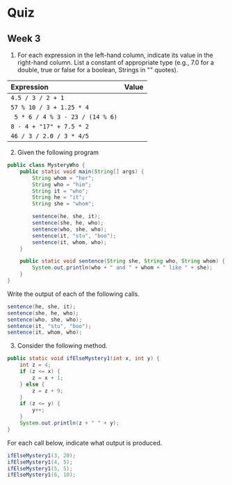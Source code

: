 # Quiz
## Week 3

1. For each expression in the left-hand column, indicate its value in the right-hand column. List a constant of appropriate type (e.g., 7.0 for a double, true or false for a boolean, Strings in "" quotes).

  | __Expression__ | __Value__ |
  | :--- | :--- |
  | `4.5 / 3 / 2 + 1` | |
  | `57 % 10 / 3 + 1.25 * 4` | |	
  | ` 5 * 6 / 4 % 3 - 23 / (14 % 6)` | |	
  | `8 - 4 + "17" + 7.5 * 2` | |
  | `46 / 3 / 2.0 / 3 * 4/5` | |
  
2. Given the following program

  ```java
  public class MysteryWho {
      public static void main(String[] args) {
          String whom = "her";
          String who = "him";
          String it = "who";
          String he = "it";
          String she = "whom";

          sentence(he, she, it);
          sentence(she, he, who);
          sentence(who, she, who);
          sentence(it, "stu", "boo");
          sentence(it, whom, who);
      }

      public static void sentence(String she, String who, String whom) {
          System.out.println(who + " and " + whom + " like " + she);
      }
  }
  ```

  Write the output of each of the following calls.
  
  ```java
  sentence(he, she, it);	
  sentence(she, he, who);	
  sentence(who, she, who);	
  sentence(it, "stu", "boo");	
  sentence(it, whom, who);
  ```
3. Consider the following method.

  ```java
  public static void ifElseMystery1(int x, int y) {
      int z = 4;
      if (z <= x) { 
          z = x + 1; 
      } else { 
          z = z + 9; 
      } 
      if (z <= y) { 
          y++; 
      } 
      System.out.println(z + " " + y); 
  }
  ```

  For each call below, indicate what output is produced.

  ```java
  ifElseMystery1(3, 20);	
  ifElseMystery1(4, 5);	
  ifElseMystery1(5, 5);	
  ifElseMystery1(6, 10);
  ```
